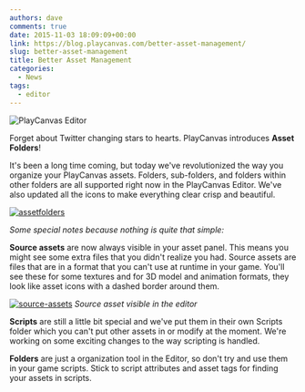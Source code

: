 ```yaml
---
authors: dave
comments: true
date: 2015-11-03 18:09:09+00:00
link: https://blog.playcanvas.com/better-asset-management/
slug: better-asset-management
title: Better Asset Management
categories:
  - News
tags:
  - editor
---
```


![PlayCanvas Editor](/img/editor-bmw.png)

Forget about Twitter changing stars to hearts. PlayCanvas introduces **Asset Folders**!

It's been a long time coming, but today we've revolutionized the way you organize your PlayCanvas assets. Folders, sub-folders, and folders within other folders are all supported right now in the PlayCanvas Editor. We've also updated all the icons to make everything clear crisp and beautiful.

[![assetfolders](/img/editor-asset-folders.gif)](/img/editor-asset-folders.gif)

_Some special notes because nothing is quite that simple:_

**Source assets** are now always visible in your asset panel. This means you might see some extra files that you didn't realize you had. Source assets are files that are in a format that you can't use at runtime in your game. You'll see these for some textures and for 3D model and animation formats, they look like asset icons with a dashed border around them.

[![source-assets](/img/source-assets.jpg)](/img/source-assets.jpg)
_Source asset visible in the editor_

**Scripts** are still a little bit special and we've put them in their own Scripts folder which you can't put other assets in or modify at the moment. We're working on some exciting changes to the way scripting is handled.

**Folders** are just a organization tool in the Editor, so don't try and use them in your game scripts. Stick to script attributes and asset tags for finding your assets in scripts.
